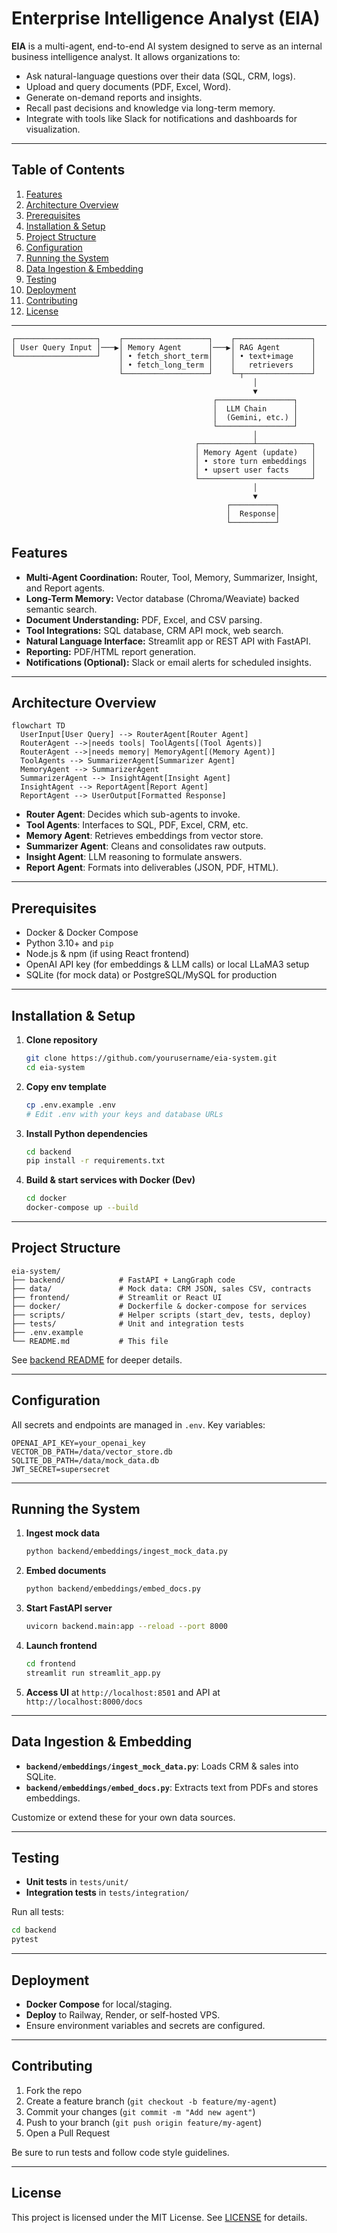 # Enterprise Intelligence Analyst (EIA)

**EIA** is a multi-agent, end-to-end AI system designed to serve as an internal business intelligence analyst. It allows organizations to:

* Ask natural-language questions over their data (SQL, CRM, logs).
* Upload and query documents (PDF, Excel, Word).
* Generate on-demand reports and insights.
* Recall past decisions and knowledge via long-term memory.
* Integrate with tools like Slack for notifications and dashboards for visualization.

---

## Table of Contents

1. [Features](#features)
2. [Architecture Overview](#architecture-overview)
3. [Prerequisites](#prerequisites)
4. [Installation & Setup](#installation--setup)
5. [Project Structure](#project-structure)
6. [Configuration](#configuration)
7. [Running the System](#running-the-system)
8. [Data Ingestion & Embedding](#data-ingestion--embedding)
9. [Testing](#testing)
10. [Deployment](#deployment)
11. [Contributing](#contributing)
12. [License](#license)

---
```
┌──────────────────┐    ┌───────────────────┐    ┌─────────────────┐
│ User Query Input │───▶│ Memory Agent      │───▶│ RAG Agent       │
└──────────────────┘    │ • fetch_short_term│    │ • text+image    │
                        │ • fetch_long_term │    │   retrievers    │
                        └───────────────────┘    └─┬───────────────┘
                                                      │
                                                      ▼
                                             ┌─────────────────┐
                                             │  LLM Chain      │
                                             │  (Gemini, etc.) │
                                             └─────────────────┘
                                                      │
                                         ┌────────────┴────────────┐
                                         │ Memory Agent (update)   │
                                         │ • store turn embeddings │
                                         │ • upsert user facts     │
                                         └─────────────────────────┘
                                                      │
                                                      ▼
                                                ┌──────────┐
                                                │  Response│
                                                └──────────┘

```
## Features

* **Multi-Agent Coordination:** Router, Tool, Memory, Summarizer, Insight, and Report agents.
* **Long-Term Memory:** Vector database (Chroma/Weaviate) backed semantic search.
* **Document Understanding:** PDF, Excel, and CSV parsing.
* **Tool Integrations:** SQL database, CRM API mock, web search.
* **Natural Language Interface:** Streamlit app or REST API with FastAPI.
* **Reporting:** PDF/HTML report generation.
* **Notifications (Optional):** Slack or email alerts for scheduled insights.

---

## Architecture Overview

```mermaid
flowchart TD
  UserInput[User Query] --> RouterAgent[Router Agent]
  RouterAgent -->|needs tools| ToolAgents[(Tool Agents)]
  RouterAgent -->|needs memory| MemoryAgent[(Memory Agent)]
  ToolAgents --> SummarizerAgent[Summarizer Agent]
  MemoryAgent --> SummarizerAgent
  SummarizerAgent --> InsightAgent[Insight Agent]
  InsightAgent --> ReportAgent[Report Agent]
  ReportAgent --> UserOutput[Formatted Response]
```

* **Router Agent**: Decides which sub-agents to invoke.
* **Tool Agents**: Interfaces to SQL, PDF, Excel, CRM, etc.
* **Memory Agent**: Retrieves embeddings from vector store.
* **Summarizer Agent**: Cleans and consolidates raw outputs.
* **Insight Agent**: LLM reasoning to formulate answers.
* **Report Agent**: Formats into deliverables (JSON, PDF, HTML).

---

## Prerequisites

* Docker & Docker Compose
* Python 3.10+ and `pip`
* Node.js & npm (if using React frontend)
* OpenAI API key (for embeddings & LLM calls) or local LLaMA3 setup
* SQLite (for mock data) or PostgreSQL/MySQL for production

---

## Installation & Setup

1. **Clone repository**

   ```bash
   git clone https://github.com/yourusername/eia-system.git
   cd eia-system
   ```
2. **Copy env template**

   ```bash
   cp .env.example .env
   # Edit .env with your keys and database URLs
   ```
3. **Install Python dependencies**

   ```bash
   cd backend
   pip install -r requirements.txt
   ```
4. **Build & start services with Docker (Dev)**

   ```bash
   cd docker
   docker-compose up --build
   ```

---

## Project Structure

```
eia-system/
├── backend/            # FastAPI + LangGraph code
├── data/               # Mock data: CRM JSON, sales CSV, contracts
├── frontend/           # Streamlit or React UI
├── docker/             # Dockerfile & docker-compose for services
├── scripts/            # Helper scripts (start_dev, tests, deploy)
├── tests/              # Unit and integration tests
├── .env.example
└── README.md           # This file
```

See [backend README](backend/README.md) for deeper details.

---

## Configuration

All secrets and endpoints are managed in `.env`. Key variables:

```dotenv
OPENAI_API_KEY=your_openai_key
VECTOR_DB_PATH=/data/vector_store.db
SQLITE_DB_PATH=/data/mock_data.db
JWT_SECRET=supersecret
```

---

## Running the System

1. **Ingest mock data**

   ```bash
   python backend/embeddings/ingest_mock_data.py
   ```
2. **Embed documents**

   ```bash
   python backend/embeddings/embed_docs.py
   ```
3. **Start FastAPI server**

   ```bash
   uvicorn backend.main:app --reload --port 8000
   ```
4. **Launch frontend**

   ```bash
   cd frontend
   streamlit run streamlit_app.py
   ```
5. **Access UI** at `http://localhost:8501` and API at `http://localhost:8000/docs`

---

## Data Ingestion & Embedding

* **`backend/embeddings/ingest_mock_data.py`**: Loads CRM & sales into SQLite.
* **`backend/embeddings/embed_docs.py`**: Extracts text from PDFs and stores embeddings.

Customize or extend these for your own data sources.

---

## Testing

* **Unit tests** in `tests/unit/`
* **Integration tests** in `tests/integration/`

Run all tests:

```bash
cd backend
pytest
```

---

## Deployment

* **Docker Compose** for local/staging.
* **Deploy** to Railway, Render, or self-hosted VPS.
* Ensure environment variables and secrets are configured.

---

## Contributing

1. Fork the repo
2. Create a feature branch (`git checkout -b feature/my-agent`)
3. Commit your changes (`git commit -m "Add new agent"`)
4. Push to your branch (`git push origin feature/my-agent`)
5. Open a Pull Request

Be sure to run tests and follow code style guidelines.

---

## License

This project is licensed under the MIT License. See [LICENSE](LICENSE) for details.
